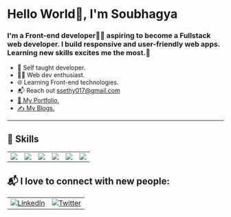 # Hello World👋, I'm Soubhagya

<h3>I'm a Front-end developer👨‍💻 aspiring to become a Fullstack web developer. I build responsive and user-friendly web apps. Learning new skills excites me the most.💯</h3>
<ul>
  <li>🧠 Self taught developer.</li>
  <li>👨‍💻 Web dev enthusiast.</li>
  <li>🌐 Learning Front-end technologies.</li>
  <li>📬 Reach out <a href="mailto:ssethy017@gmail.com">ssethy017@gmail.com</a></li>
  <li><a href="https://soubhagyasethy.netlify.app/index.html">📁 My Portfolio.</a></li>
  <li><a href="/">✍️ My Blogs.</a></li>
</ul>

<hr>

## 🚀 Skills

<table>
  <tr>
    <td><img src="https://img.shields.io/badge/HTML5-E34F26?style=for-the-badge&logo=html5&logoColor=white"></td>
    <td><img src="https://img.shields.io/badge/CSS3-1572B6?style=for-the-badge&logo=css3&logoColor=white"></td>
    <td><img src="https://img.shields.io/badge/JavaScript-F7DF1E?style=for-the-badge&logo=javascript&logoColor=black"></td>
    <td><img src="https://img.shields.io/badge/react-%2320232a.svg?style=for-the-badge&logo=react&logoColor=%2361DAFB"></td>
    <td><img src="https://img.shields.io/badge/redux-%23593d88.svg?style=for-the-badge&logo=redux&logoColor=white"></td>
    <td><img src="https://img.shields.io/badge/React_Router-CA4245?style=for-the-badge&logo=react-router&logoColor=white"></td>
    <!-- <td><img src="https://img.shields.io/badge/MUI-%230081CB.svg?style=for-the-badge&logo=mui&logoColor=white"></td>
    <td><img src="https://img.shields.io/badge/tailwindcss-%2338B2AC.svg?style=for-the-badge&logo=tailwind-css&logoColor=white"></td> -->
  </tr>
</table>

## 📬 I love to connect with new people:
<table>
  <tr>
    <td><a href="https://www.linkedin.com/in/soubhagya-sethy-3b5404182"><img src="https://img.shields.io/badge/LinkedIn-0077B5?style=for-the-badge&logo=linkedin&logoColor=white" alt="LinkedIn"></a></td>
    <td><a href="https://twitter.com/soubhagyasethy3"><img src="https://img.shields.io/badge/Twitter-1DA1F2?style=for-the-badge&logo=twitter&logoColor=white" alt="Twitter"></a></td>
  </tr>
</table>

<!---
soubhagyasethy/soubhagyasethy is a ✨ special ✨ repository because its `README.md` (this file) appears on your GitHub profile.
You can click the Preview link to take a look at your changes.
--->

